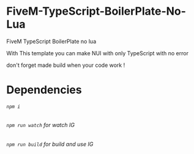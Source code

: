 # FiveM-TypeScript-BoilerPlate-No-Lua
 FiveM TypeScript BoilerPlate no lua 
 
 With This template you can make NUI with only TypeScript with no error
 
 don't forget made build when your code work !
 
# Dependencies

###### ``npm i``

###### ``npm run watch`` for watch IG

###### ``npm run build`` for build and use IG
